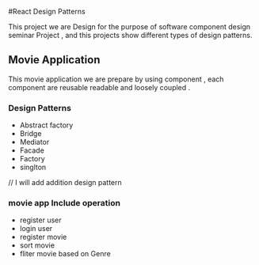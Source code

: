 #React Design Patterns 

This project we are Design for the purpose of software component design seminar Project , and this projects show different types of design patterns.



## Movie Application 
  This movie application we are prepare by using component , each component are reusable  readable and loosely coupled .
  
  ### Design Patterns 
   - Abstract factory 
   - Bridge 
   - Mediator
   - Facade
   - Factory 
   - singlton
   
// I will add addition design pattern 


### movie app Include operation 
  - register user 
  - login user
  - register movie 
  - sort movie 
  - fliter movie  based on Genre 

